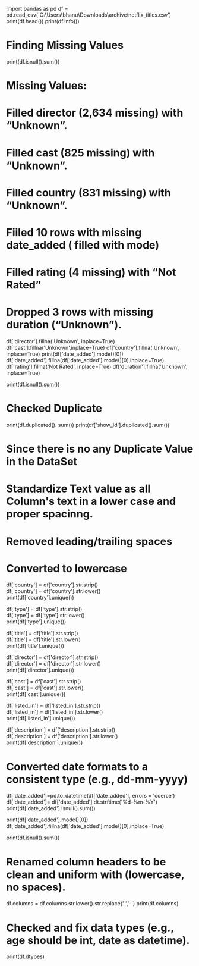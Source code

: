 import pandas as pd
df = pd.read_csv('C:\\Users\\bhanu\\Downloads\\archive\\netflix_titles.csv')
print(df.head())
print(df.info())

# Finding Missing Values

print(df.isnull().sum())

# Missing Values:
# Filled director (2,634 missing) with “Unknown”.
# Filled cast (825 missing) with “Unknown”.
# Filled country (831 missing) with “Unknown”.
# Fiiled 10 rows with missing date_added ( filled with mode)
# Filled rating (4 missing) with “Not Rated”
# Dropped 3 rows with missing duration (“Unknown”).

df['director'].fillna('Unknown', inplace=True)
df['cast'].fillna('Unknown',inplace=True)
df['country'].fillna('Unknown', inplace=True)
print(df['date_added'].mode()[0])
df['date_added'].fillna(df['date_added'].mode()[0],inplace=True)
df['rating'].fillna('Not Rated', inplace=True)
df['duration'].fillna('Unknown', inplace=True)

print(df.isnull().sum())


# Checked Duplicate
print(df.duplicated(). sum())
print(df['show_id'].duplicated().sum())

# Since there is no any Duplicate Value in the DataSet


# Standardize Text value as all Column's text in a lower case and proper spacinng.
# Removed leading/trailing spaces
# Converted to lowercase

df['country'] = df['country'].str.strip()         
df['country'] = df['country'].str.lower()         
print(df['country'].unique())


df['type'] = df['type'].str.strip()        
df['type'] = df['type'].str.lower()        
print(df['type'].unique())

df['title'] = df['title'].str.strip()      
df['title'] = df['title'].str.lower()       
print(df['title'].unique())

df['director'] = df['director'].str.strip()         
df['director'] = df['director'].str.lower()        
print(df['director'].unique())

df['cast'] = df['cast'].str.strip()       
df['cast'] = df['cast'].str.lower()         
print(df['cast'].unique())

df['listed_in'] = df['listed_in'].str.strip()         
df['listed_in'] = df['listed_in'].str.lower()      
print(df['listed_in'].unique())


df['description'] = df['description'].str.strip()         
df['description'] = df['description'].str.lower()        
print(df['description'].unique())


#  Converted date formats to a consistent type (e.g., dd-mm-yyyy)

df['date_added']=pd.to_datetime(df['date_added'], errors = 'coerce')
df['date_added']= df['date_added'].dt.strftime('%d-%m-%Y')
print(df['date_added'].isnull().sum())


print(df['date_added'].mode()[0])
df['date_added'].fillna(df['date_added'].mode()[0],inplace=True)

print(df.isnull().sum())


# Renamed column headers to be clean and uniform with (lowercase, no spaces).

df.columns = df.columns.str.lower().str.replace(' ','-')
print(df.columns)


 # Checked and fix data types (e.g., age should be int, date as datetime).

print(df.dtypes)
